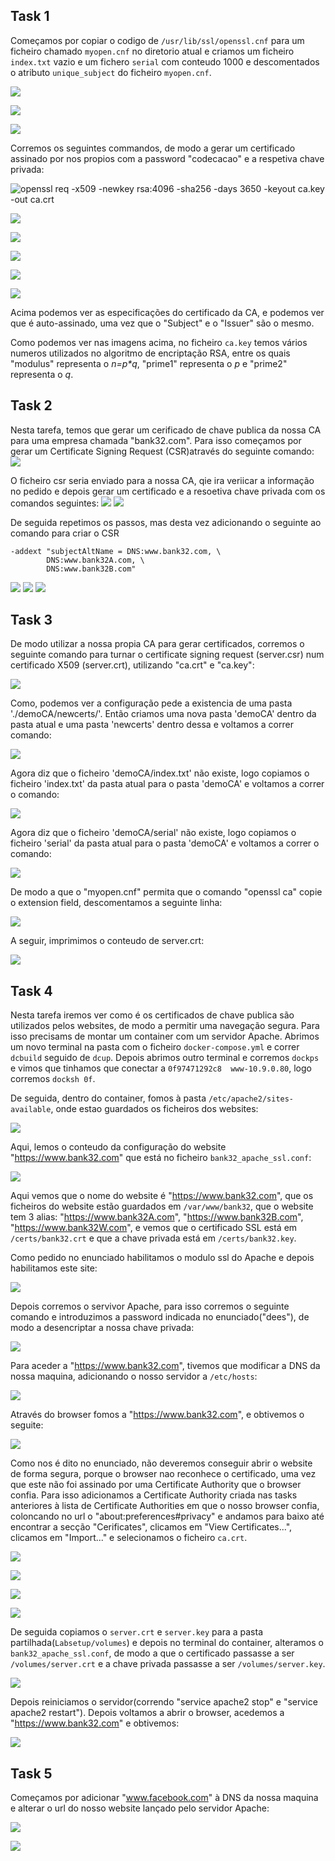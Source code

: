 ## Task 1

Começamos por copiar o codigo de `/usr/lib/ssl/openssl.cnf` para um ficheiro chamado `myopen.cnf` no diretorio atual e criamos um ficheiro `index.txt` vazio e um fichero `serial` com conteudo 1000 e descomentados o atributo `unique_subject` do ficheiro `myopen.cnf`.

![](https://git.fe.up.pt/fsi/fsi2324/logs/l06g07/-/raw/main/images/pki01.png)

![](https://git.fe.up.pt/fsi/fsi2324/logs/l06g07/-/raw/main/images/pki02.png)

![](https://git.fe.up.pt/fsi/fsi2324/logs/l06g07/-/raw/main/images/pki03.png)

Corremos os seguintes commandos, de modo a gerar um certificado assinado por nos propios com a password "codecacao" e a respetiva chave privada:

![openssl req -x509 -newkey rsa:4096 -sha256 -days 3650 -keyout ca.key -out ca.crt](https://git.fe.up.pt/fsi/fsi2324/logs/l06g07/-/raw/main/images/pki04.png)

![](https://git.fe.up.pt/fsi/fsi2324/logs/l06g07/-/raw/main/images/pki04_5.png)

![](https://git.fe.up.pt/fsi/fsi2324/logs/l06g07/-/raw/main/images/pki05.png)

![](https://git.fe.up.pt/fsi/fsi2324/logs/l06g07/-/raw/main/images/pki06.png)

![](https://git.fe.up.pt/fsi/fsi2324/logs/l06g07/-/raw/main/images/pki06_1.png)

![](https://git.fe.up.pt/fsi/fsi2324/logs/l06g07/-/raw/main/images/pki06_2.png)

Acima podemos ver as especificações do certificado da CA, e podemos ver que é auto-assinado, uma vez que o "Subject" e o "Issuer" são o mesmo.

Como podemos ver nas imagens acima, no ficheiro `ca.key` temos vários numeros utilizados no algoritmo de encriptação RSA, entre os quais "modulus" representa o _n=p*q_, "prime1" representa o _p_ e "prime2" representa o _q_.

## Task 2
Nesta tarefa, temos que gerar um cerificado de chave publica da nossa CA para uma empresa chamada "bank32.com".
Para isso começamos por gerar um Certificate Signing Request (CSR)através do seguinte comando:
![](https://git.fe.up.pt/fsi/fsi2324/logs/l06g07/-/raw/main/images/pki7.png)

O ficheiro csr seria enviado para a nossa CA, qie ira veriicar a informação no pedido e depois gerar um certificado e a resoetiva chave privada com os comandos seguintes:
![](https://git.fe.up.pt/fsi/fsi2324/logs/l06g07/-/raw/main/images/pki8.png)
![](https://git.fe.up.pt/fsi/fsi2324/logs/l06g07/-/raw/main/images/pki9.png)

De seguida repetimos os passos, mas desta vez adicionando o seguinte ao comando para criar o CSR
```
-addext "subjectAltName = DNS:www.bank32.com, \
        DNS:www.bank32A.com, \
        DNS:www.bank32B.com"

```
![](https://git.fe.up.pt/fsi/fsi2324/logs/l06g07/-/raw/main/images/pki10_1.png)
![](https://git.fe.up.pt/fsi/fsi2324/logs/l06g07/-/raw/main/images/pki10_2.png)
![](https://git.fe.up.pt/fsi/fsi2324/logs/l06g07/-/raw/main/images/pki10_3.png)


## Task 3 
De modo utilizar a nossa propia CA para gerar certificados, corremos o seguinte comando para turnar o certificate signing request (server.csr) num certificado X509 (server.crt), utilizando "ca.crt" e "ca.key":

![](https://git.fe.up.pt/fsi/fsi2324/logs/l06g07/-/raw/main/images/pki11.png)

Como, podemos ver a configuração pede a existencia de uma pasta './demoCA/newcerts/'. Então criamos uma nova pasta 'demoCA' dentro da pasta atual e uma pasta 'newcerts' dentro dessa e voltamos a correr  comando:

![](https://git.fe.up.pt/fsi/fsi2324/logs/l06g07/-/raw/main/images/pki12.png)

Agora diz que o ficheiro 'demoCA/index.txt' não existe, logo copiamos o ficheiro 'index.txt' da pasta atual para o pasta 'demoCA' e voltamos a correr o comando:

![](https://git.fe.up.pt/fsi/fsi2324/logs/l06g07/-/raw/main/images/pki13.png)

Agora diz que o ficheiro 'demoCA/serial' não existe, logo copiamos o ficheiro 'serial' da pasta atual para o pasta 'demoCA' e voltamos a correr o comando:

![](https://git.fe.up.pt/fsi/fsi2324/logs/l06g07/-/raw/main/images/pki14.png)

De modo a que o "myopen.cnf" permita que o comando "openssl ca" copie o extension field, descomentamos a seguinte linha:

![](https://git.fe.up.pt/fsi/fsi2324/logs/l06g07/-/raw/main/images/pki15.png)

A seguir, imprimimos o conteudo de  server.crt:

![](https://git.fe.up.pt/fsi/fsi2324/logs/l06g07/-/raw/main/images/pki16.png)


## Task 4
Nesta tarefa iremos ver como é os certificados de chave publica são utilizados pelos websites, de modo a permitir uma navegação segura. 
Para isso precisams de montar um container com um servidor Apache. Abrimos um novo terminal na pasta com o ficheiro `docker-compose.yml` e correr `dcbuild` seguido de `dcup`. Depois abrimos outro terminal e corremos `dockps` e vimos que tinhamos que conectar a `0f97471292c8  www-10.9.0.80`, logo corremos `docksh 0f`.

De seguida, dentro do container, fomos à pasta `/etc/apache2/sites-available`, onde estao guardados os ficheiros dos websites:

![](https://git.fe.up.pt/fsi/fsi2324/logs/l06g07/-/raw/main/images/pki17.png)

Aqui, lemos o conteudo da configuração do website "https://www.bank32.com" que está no ficheiro `bank32_apache_ssl.conf`:

![](https://git.fe.up.pt/fsi/fsi2324/logs/l06g07/-/raw/main/images/pki18.png)

Aqui vemos que o nome do website é "https://www.bank32.com", que os ficheiros do website estão guardados em `/var/www/bank32`, que o website tem 3 alias: "https://www.bank32A.com", "https://www.bank32B.com", "https://www.bank32W.com", e vemos que o certificado SSL está em `/certs/bank32.crt` e que a chave privada está em `/certs/bank32.key`.

Como pedido no enunciado habilitamos o modulo ssl do Apache e depois habilitamos este site:

![](https://git.fe.up.pt/fsi/fsi2324/logs/l06g07/-/raw/main/images/pki19.png)

Depois corremos o servivor Apache, para isso corremos o seguinte comando e introduzimos a password indicada no enunciado("dees"), de modo a desencriptar a nossa chave privada:

![](https://git.fe.up.pt/fsi/fsi2324/logs/l06g07/-/raw/main/images/pki20.png)

Para aceder a "https://www.bank32.com", tivemos que modificar a DNS da nossa maquina, adicionando o nosso servidor a `/etc/hosts`:

![](https://git.fe.up.pt/fsi/fsi2324/logs/l06g07/-/raw/main/images/pki27.png)

Através do browser fomos a "https://www.bank32.com", e obtivemos o seguite:

![](https://git.fe.up.pt/fsi/fsi2324/logs/l06g07/-/raw/main/images/pki21.png)

Como nos é dito no enunciado, não deveremos conseguir abrir o website de forma segura, porque o browser nao reconhece o certificado, uma vez que este não foi assinado por uma Certificate Authority que o browser confia. Para isso adicionamos a Certificate Authority criada nas tasks anteriores à lista de Certificate Authorities em que o nosso browser confia, coloncando no url o "about:preferences#privacy" e andamos para baixo até encontrar a secção "Cerificates", clicamos em "View Certificates...", clicamos em "Import..." e selecionamos o ficheiro `ca.crt`. 

![](https://git.fe.up.pt/fsi/fsi2324/logs/l06g07/-/raw/main/images/pki22.png)

![](https://git.fe.up.pt/fsi/fsi2324/logs/l06g07/-/raw/main/images/pki23.png)

![](https://git.fe.up.pt/fsi/fsi2324/logs/l06g07/-/raw/main/images/pki24.png)

![](https://git.fe.up.pt/fsi/fsi2324/logs/l06g07/-/raw/main/images/pki25.png)

De seguida copiamos o `server.crt` e `server.key` para a pasta partilhada(`Labsetup/volumes`) e depois no terminal do container, alteramos o `bank32_apache_ssl.conf`, de modo a que o certificado passasse a ser `/volumes/server.crt` e a chave privada passasse a ser `/volumes/server.key`.

![](https://git.fe.up.pt/fsi/fsi2324/logs/l06g07/-/raw/main/images/pki26.png)

Depois reiniciamos o servidor(correndo "service apache2 stop" e "service apache2 restart"). Depois voltamos a abrir o browser, acedemos a "https://www.bank32.com" e obtivemos:

![](https://git.fe.up.pt/fsi/fsi2324/logs/l06g07/-/raw/main/images/pki28.png)


## Task 5

Começamos por adicionar "www.facebook.com" à DNS da nossa maquina e alterar o url do nosso website lançado pelo servidor Apache:

![](https://git.fe.up.pt/fsi/fsi2324/logs/l06g07/-/raw/main/images/pki29.png)

![](https://git.fe.up.pt/fsi/fsi2324/logs/l06g07/-/raw/main/images/pki30.png)
